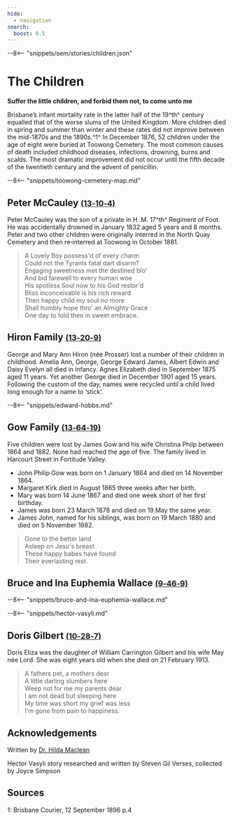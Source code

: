 ```yaml
---
hide:
  - navigation
search:
  boost: 0.5  
---
```


--8<-- "snippets/sem/stories/children.json"

#  The Children  

**Suffer the little children, and forbid them not, to come unto me**

Brisbane’s infant mortality rate in the latter half of the 19^th^ century equalled that of the worse slums of the United Kingdom. More children died in spring and summer than winter and these rates did not improve between the mid-1870s and the 1890s.^1^ In December 1876, 52 children under the age of eight were buried at Toowong Cemetery. The most common causes of death included childhood diseases, infections, drowning, burns and scalds. The most dramatic improvement did not occur until the fifth decade of the twentieth century and the advent of penicillin.

--8<-- "snippets/toowong-cemetery-map.md"

<!--
## Horsfall Family <small>[(13‑3‑12)](https://brisbane.discovereverafter.com/profile/31897365 "Go to Memorial Information" )</small>

Ann Elizabeth Horsfall died on 2 September 1863 aged seven. Her siblings Thomas Lambert, Harry, Sarah and Rose had all died in infancy. They were the children of George and Ann Horsfall (née Tatlow) both from Coventry, England.

-->

## Peter McCauley <small>[(13‑10‑4)](https://brisbane.discovereverafter.com/profile/31709797 "Go to Memorial Information" )</small>

Peter McCauley was the son of a private in H .M. 17^th^ Regiment of Foot. He was accidentally drowned in January 1832 aged 5 years and 8 months. Peter and two other children were originally interred in the North Quay Cemetery and then re‑interred at Toowong in October 1881.
 
> A Lovely Boy possess'd of every charm <br>
> Could not the Tyrants fatal dart disarm?  <br>
> Engaging sweetness met the destined blo'  <br>
> And bid farewell to every human woe <br>
> His spotless Soul now to his God restor'd <br> 
> Bliss inconceivable is his rich reward <br>
> Then happy child my soul no more <br>
> Shall humbly hope thro’ an Almighty Grace  <br>
> One day to fold thee in sweet embrace. <br>

## Hiron Family <small>[(13‑20‑9)](https://brisbane.discovereverafter.com/profile/31683782 "Go to Memorial Information" )</small>

George and Mary Ann Hiron (née Prosser) lost a number of their children in childhood. Amelia Ann, George, George Edward James, Albert Edwin and Daisy Evelyn all died in infancy. Agnes Elizabeth died in September 1875 aged 11 years. Yet another George died in December 1901 aged 15 years. Following the custom of the day, names were recycled until a child lived long enough for a name to ‘stick’.

--8<-- "snippets/edward-hobbs.md"

## Gow Family <small>[(13‑64‑19)](https://brisbane.discovereverafter.com/profile/31891660 "Go to Memorial Information" )</small>

Five children were lost by James Gow and his wife Christina Philp between 1864 and 1882. None had reached the age of five. The family lived in Harcourt Street in Fortitude Valley. 

- John Philip Gow was born on 1 January 1864 and died on 14 November 1864. 
- Margaret Kirk died in August 1865 three weeks after her birth. 
- Mary was born 14 June 1867 and died one week short of her first birthday. 
- James was born 23 March 1878 and died on 19 May the same year. 
- James John, named for his siblings, was born on 19 March 1880 and died on 5 November 1882.

> Gone to the better land <br>
> Asleep on Jesu's breast <br>
> These happy babes have found <br> 
> Their everlasting rest. <br>

## Bruce and Ina Euphemia Wallace <small>[(9‑46‑9)](https://brisbane.discovereverafter.com/profile/31738641 "Go to Memorial Information" )</small>

--8<-- "snippets/bruce-and-ina-euphemia-wallace.md"

--8<-- "snippets/hector-vasyli.md"

## Doris Gilbert <small>[(10‑28‑7)](https://brisbane.discovereverafter.com/profile/31753198 "Go to Memorial Information" )</small>

Doris Eliza was the daughter of William Carrington Gilbert and his wife May née Lord. She was eight years old when she died on 21 February 1913.

> A fathers pet, a mothers dear <br>
> A little darling slumbers here <br>
> Weep not for me my parents dear <br>
> I am not dead but sleeping here <br>
> My time was short my grief was less  <br>
> I'm gone from pain to happiness. <br>


## Acknowledgements

Written by [Dr. Hilda Maclean](https://www.linkedin.com/in/dr-hilda-maclean-4819a711/)

Hector Vasyli story researched and written by Steven Gil Verses, collected by Joyce Simpson

## Sources

1: Brisbane Courier, 12 September 1896 p.4


<!--
<div class="noprint" markdown="1">
## Brochure

**[Download this walk](../assets/guides/children.pdf)** - designed to be printed and folded in half to make an A5 brochure.

</div>
-->
